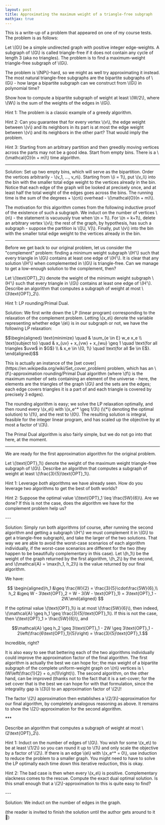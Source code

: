```yaml
---
layout: post
title: Approximating the maximum weight of a triangle-free subgraph
mathjax: true
---
```


This is a write-up of a problem that appeared on one of my course tests. The problem is as follows:

<div class="message">
  <p>
    Let \(G\) be a simple undirected graph with positive integer edge-weights. A subgraph of \(G\) is called triangle-free if it does not contain any cycle of length 3 (aka no triangles). The problem is to find a maximum-weight triangle-free subgraph of \(G\).
  </p>
</div>

The problem is \\(NP\\)-hard, so we might as well try approximating it instead. The most natural triangle-free subgraphs are the bipartite subgraphs of \\(G\\) - how large a bipartite subgraph can we construct from \\(G\\) in polynomial time?

<div class="message">
  <p>
    Show how to compute a bipartite subgraph of weight at least \(W/2\), where \(W\) is the sum of the weights of the edges in \(G\).
  </p>
</div>

Hint 1: The problem is a classic example of a greedy algorithm.

Hint 2: Can you guarantee that for every vertex \\(v\\), the edge weight between \\(v\\) and its neighbors in its part is at most the edge weight between \\(v\\) and its neighbors in the other part? That would imply the problem.

Hint 3: Starting from an arbitrary partition and then greedily moving vertices across the parts may not be a good idea. Start from empty bins. There is a \\(\mathcal{O}(n + m)\\) time algorithm.

---

Solution: Set up two empty bins, which will serve as the bipartition. Order the vertices arbitrarily - \\(v_1, ..., v_n\\). Starting from \\(i = 1\\), put \\(v_i\\) into the bin with the smaller total edge weight to the vertices already in the bin. Notice that each edge of the graph will be looked at precisely once, and at least half the total weight of the edges goes across the bins. The running time is the sum of the degrees + \\(cn\\) overhead - \\(\mathcal{O}(n + m)\\).

The motivation for this algorithm comes from the following inductive proof of the existence of such a subgraph. We induct on the number of vertices \\(n\\) - the statement is vacuously true when \\(n = 1\\). For \\(n = k+1\\), delete an arbitrary vertex \\(v\\); the rest of the graph, by hypothesis, has such a subgraph - suppose the partition is \\([U, V]\\). Finally, put \\(v\\) into the bin with the smaller total edge weight to the vertices already in the bin.

***
<div>
<p>
Before we get back to our original problem, let us consider the "complement" problem: finding a minimum weight subgraph \(H'\) such that every triangle in \(G\) contains at least one edge of \(H'\). It is clear that any solution \(H'\) when complemented in \(G\) is triangle-free. Can we manage to get a low-enough solution to the complement, then?
</p></div>
<div class="message">
  <p>
    Let \(\text{OPT}_2\) denote the weight of the minimum weight subgraph \(H'\) such that every triangle in \(G\) contains at least one edge of \(H'\). Describe an algorithm that computes a subgraph of weight at most \(3\text{OPT}_2\).
  </p>
</div>

Hint 1: LP rounding/Primal Dual.
<p>
Solution: We first write down the LP (linear program) corresponding to the relaxation of the complement problem. Letting \(x_e\) denote the variable representing whether edge \(e\) is in our subgraph or not, we have the following LP relaxation:
</p>
$$\begin{aligned}
\text{minimize} \quad & \sum_{e \in E} w_e x_e \\
\text{subject to} \quad & x_{uv} + x_{vw} + x_{wu} \geq 1 \quad \text{for all triangles $uvw$ in $G$} \\
& x_e \in \{0, 1\} \quad \text{for all $e \in E$}.
\end{aligned}$$

<p>
This is actually an instance of the [set cover](https://en.wikipedia.org/wiki/Set_cover_problem) problem, which has an \(f\)-approximation rounding/Primal Dual algorithm (where \(f\) is the maximum number of sets containing an element of the universe - here, the elements are the triangles of the graph \(G\) and the sets are the edges; each edge covers triangles it is a part of and each triangle is covered by precisely 3 edges). 
</p>

<p>
The rounding algorithm is easy; we solve the LP relaxation optimally, and then round every \(x_e\) with \(x_e^* \geq 1/3\) (\(*\) denoting the optimal solution) to \(1\), and the rest to \(0\). The resulting solution is integral, feasible for the integer linear program, and has scaled up the objective by at most a factor of \(3\).
</p>

The Primal Dual algorithm is also fairly simple, but we do not go into that here, at the moment.

***

We are ready for the first approximation algorithm for the original problem.

<div class="message">
  <p>
    Let \(\text{OPT}_1\) denote the weight of the maximum weight triangle-free subgraph of \(G\). Describe an algorithm that computes a subgraph of weight at least \(\frac{3}{5}\text{OPT}_1\).
  </p>
</div>

Hint 1: Leverage _both_ algorithms we have already seen. How do you leverage two algorithms to get the best of both worlds?

<p>
Hint 2: Suppose the optimal value \(\text{OPT}_1 \leq \frac{5W}{6}\). Are we done? If this is not the case, does the algorithm we have for the complement problem help us?
</p>
---

<p>
Solution: Simply run both algorithms (of course, after running the second algorithm and getting a subgraph \(H'\) we must complement it in \(G\) to get a triangle-free subgraph), and take the larger of the two solutions. That way we are able to avoid the worst-case scenarios of each algorithm individually, if the worst-case scenarios are different for the two (they happen to be beautifully complementary in this case). Let \(h_1\) be the weight of the graph returned by the first algorithm, \(h_2\) by the second, and \(\mathcal{A} = \max(h_1, h_2)\) is the value returned by our final algorithm.
</p>

We have:

$$
\begin{aligned}h_1 &\geq \frac{W}{2} = \frac{3}{5}\cdot\frac{5W}{6},\\
h_2 &\geq W - 3\text{OPT}_2 = W - 3(W - \text{OPT}_1) = 3\text{OPT}_1 - 2W.\end{aligned}
$$

<p>
If the optimal value \(\text{OPT}_1\) is at most \(\frac{5W}{6}\), then indeed, \(\mathcal{A} \geq h_1 \geq \frac{3}{5}\text{OPT}_1\). If this is not the case, then \(\text{OPT}_1 > \frac{5W}{6}\), and 
</p>

$$\mathcal{A} \geq h_2 \geq 3\text{OPT}_1 - 2W \geq 3\text{OPT}_1 - 2\left(\frac{6\text{OPT}_1}{5}\right) = \frac{3}{5}\text{OPT}_1.$$ 

Incredible, right?

<p>
It is also easy to see that bettering each of the two algorithms individually could improve the approximation factor of the final algorithm. The first algorithm is actually the best we can hope for; the max weight of a bipartite subgraph of the complete uniform-weight graph on \(n\) vertices is \(W\left(\frac{1}{2} + o_n(1)\right)\). The second algorithm, on the other hand, can be improved (thanks not to the fact that it is a set-cover; for the set cover that is the best we can hope for with that formulation, since the integrality gap is \(3\)) to an approximation factor of \(2\)!
</p>
<p>
The factor \(2\) approximation then establishes a \(2/3\)-approximation for our final algorithm, by completely analogous reasoning as above. It remains to show the \(2\)-approximation for the second algorithm.
</p>
***

<div class="message">
  <p>
    Describe an algorithm that computes a subgraph of weight at most \(2\text{OPT}_2\).
  </p>
</div>
<p>
Hint 1: Induct on the number of edges of \(G\). You wish for some \(x_e\) to be at least \(1/2\) so you can round it up to \(1\) and only scale the objective by a factor of \(2\). If there is an edge \(e\) with \(x_e^* = 0\), use induction to reduce the problem to a smaller graph. You might need to have to solve the LP optimally each time down this iterative reduction, this is okay.
</p><p>
Hint 2: The bad case is then when every \(x_e\) is positive. Complementary slackness comes to the rescue. Compute the exact dual optimal solution. Is this small enough that a \(2\)-approximation to this is quite easy to find?
</p>
---
<p>
Solution: We induct on the number of edges in the graph.
</p>

(the reader is invited to finish the solution until the author gets around to it 🫣)
